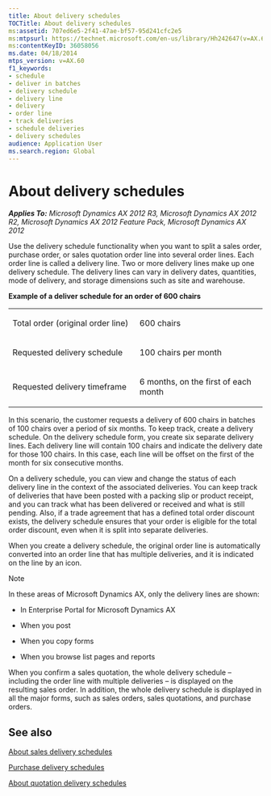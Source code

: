 ```yaml
---
title: About delivery schedules
TOCTitle: About delivery schedules
ms:assetid: 707ed6e5-2f41-47ae-bf57-95d241cfc2e5
ms:mtpsurl: https://technet.microsoft.com/en-us/library/Hh242647(v=AX.60)
ms:contentKeyID: 36058056
ms.date: 04/18/2014
mtps_version: v=AX.60
f1_keywords:
- schedule
- deliver in batches
- delivery schedule
- delivery line
- delivery
- order line
- track deliveries
- schedule deliveries
- delivery schedules
audience: Application User
ms.search.region: Global
---
```


# About delivery schedules 


_**Applies To:** Microsoft Dynamics AX 2012 R3, Microsoft Dynamics AX 2012 R2, Microsoft Dynamics AX 2012 Feature Pack, Microsoft Dynamics AX 2012_

Use the delivery schedule functionality when you want to split a sales order, purchase order, or sales quotation order line into several order lines. Each order line is called a delivery line. Two or more delivery lines make up one delivery schedule. The delivery lines can vary in delivery dates, quantities, mode of delivery, and storage dimensions such as site and warehouse.

**Example of a deliver schedule for an order of 600 chairs**

<table>
<colgroup>
<col style="width: 50%" />
<col style="width: 50%" />
</colgroup>
<tbody>
<tr class="odd">
<td><p>Total order (original order line)</p></td>
<td><p>600 chairs</p></td>
</tr>
<tr class="even">
<td><p>Requested delivery schedule</p></td>
<td><p>100 chairs per month</p></td>
</tr>
<tr class="odd">
<td><p>Requested delivery timeframe</p></td>
<td><p>6 months, on the first of each month</p></td>
</tr>
</tbody>
</table>


In this scenario, the customer requests a delivery of 600 chairs in batches of 100 chairs over a period of six months. To keep track, create a delivery schedule. On the delivery schedule form, you create six separate delivery lines. Each delivery line will contain 100 chairs and indicate the delivery date for those 100 chairs. In this case, each line will be offset on the first of the month for six consecutive months.

On a delivery schedule, you can view and change the status of each delivery line in the context of the associated deliveries. You can keep track of deliveries that have been posted with a packing slip or product receipt, and you can track what has been delivered or received and what is still pending. Also, if a trade agreement that has a defined total order discount exists, the delivery schedule ensures that your order is eligible for the total order discount, even when it is split into separate deliveries.

When you create a delivery schedule, the original order line is automatically converted into an order line that has multiple deliveries, and it is indicated on the line by an icon.


> [!NOTE]
> <P>In these areas of Microsoft Dynamics AX, only the delivery lines are shown:</P>
> <UL>
> <LI>
> <P>In Enterprise Portal for Microsoft Dynamics AX</P>
> <LI>
> <P>When you post</P>
> <LI>
> <P>When you copy forms</P>
> <LI>
> <P>When you browse list pages and reports</P></LI></UL>



When you confirm a sales quotation, the whole delivery schedule – including the order line with multiple deliveries – is displayed on the resulting sales order. In addition, the whole delivery schedule is displayed in all the major forms, such as sales orders, sales quotations, and purchase orders.

## See also

[About sales delivery schedules](about-sales-delivery-schedules.md)

[Purchase delivery schedules](purchase-delivery-schedules.md)

[About quotation delivery schedules](about-quotation-delivery-schedules.md)

  


